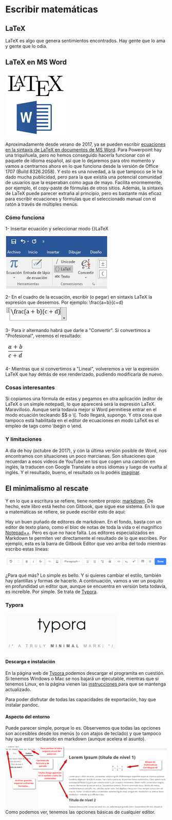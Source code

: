# Escribir matemáticas

## LaTeX

LaTeX es algo que genera sentimientos encontrados. Hay gente que lo ama y gente que lo odia.

## LaTeX en MS Word

![](/herramientas/assets/latex-word.png)

Aproximadamente desde verano de 2017, ya se pueden escribir [ecuaciones en la sintaxis de LaTeX en documentos de MS Word](https://blogs.msdn.microsoft.com/murrays/2017/07/30/latex-math-in-office/). Para Powerpoint hay una triquiñuela, pero no hemos conseguido hacerla funcionar con el paquete de idioma español, así que lo dejaremos para otro momento y vamos a centrarnos ahora en lo que funciona desde la versión de Office 1707 \(Build 8326.2058\). Y esto es una novedad, a la que tampoco se le ha dado mucha publicidad, pero para la que existía una potencial comunidad de usuarios que la esperaban como agua de mayo. Facilita enormemente, por ejemplo, el copy-paste de fórmulas de otros sitios. Además, la sintaxis de LaTeX puede parecer extraña al principio, pero es bastante más eficaz para escribir ecuaciones y fórmulas que el seleccionado manual con el ratón a través de múltiples menús.

### Cómo funciona

1- Insertar ecuación y seleccionar modo {}LaTeX

![](/herramientas/assets/latexword01.png)

2- En el cuadro de la ecuación, escribir \(o pegar\) en sintaxis LaTeX la expresión que deseemos. Por ejemplo: \frac{a+b}{c+d}![](/herramientas/assets/latexword02.png)

3- Para ir alternando habrá que darle a "Convertir". Si convertimos a "Profesional", veremos el resultado:

![](/herramientas/assets/latexword03.png)

4- Mientras que si convertimos a "Lineal", volveremos a ver la expresión LaTeX que hay detrás de ese renderizado, pudiendo modificarla de nuevo.

### Cosas interesantes

Si copiamos una fórmula de estas y pegamos en otra aplicación \(editor de LaTeX o un simple notepad\), lo que aparecerá será la expresión LaTeX. Maravilloso. Aunque sería todavía mejor si Word permitiese entrar en el modo ecuación tecleando $$ o \\[. Todo llegará, supongo. Y otra cosa que tampoco está habilitada en el editor de ecuaciones en modo LaTeX es el empleo de tags como \begin o \end.

### Y limitaciones

A día de hoy \(octubre de 2017\), y con la última versión posible de Word, nos encontramos con situaciones un poco marcianas. Son situaciones que recuerdan a esos vídeos de YouTube en los que cogen una canción en inglés, la traducen con Google Translate a otros idiomas y luego de vuelta al inglés. Y el resultado, bueno, el resultado os lo podéis [imaginar](https://www.youtube.com/watch?v=6mqG5l-9wIE).

## El minimalismo al rescate

Y en lo que a escritura se refiere, tiene nombre propio: [markdown](https://es.wikipedia.org/wiki/Markdown). De hecho, este libro está hecho con Gitbook, que sigue ese sistema. En lo que a matemáticas se refiere, se puede escribir esto de aquí:

Hay un buen puñado de editores de markdown. En el fondo, basta con un editor de texto plano, como el bloc de notas de toda la vida o el magnífico [Notepad++](#). Pero es que no hace falta. Los editores especializados en Markdown te permiten ver directamente el resultado de lo que escribes. Por ejemplo, esta es la barra de Gitbook Editor que veo arriba del todo mientras escribo estas líneas:

![](/herramientas/assets/barra-gitbook.png)

¿Para qué más? Lo simple es bello. Y si quieres cambiar el estilo, también hay plantillas y formas de hacerlo. A continuación, vamos a ver un poquito en profundidad un editor que, aunque se encuentra en versión beta todavía, es increíble. Por simple. Se trata de [Typora](#).

### Typora

![](/herramientas/assets/typoralogo.png)

#### Descarga e instalación

En la página web de [Typora ](https://typora.io/)podemos descargar el programita en cuestión. Si tenemos Windows o Mac se nos bajará un ejecutable, mientras que si tenemos Linux, en la página vienen las [instrucciones ](https://typora.io/#linux)para que se mantenga actualizado.

Para poder disfrutar de todas las capacidades de exportación, hay que instalar pandoc.

#### Aspecto del entorno

Puede parecer simple, porque lo es. Observemos que todas las opciones son accesibles desde los menús \(o con atajos de teclado\) y que tampoco hay que estar tecleando en markdown \(aunque acelera el asunto\).

![](/herramientas/assets/typora01.png)Como podemos ver, tenemos las opciones básicas de cualquier editor.

